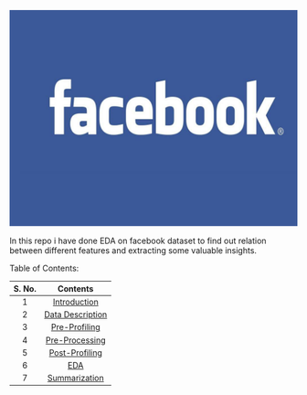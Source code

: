 [![](https://raw.githubusercontent.com/Richa-git27/Facebook-data-Analysis/main/Images/fb%20complete.jpg)](https://raw.githubusercontent.com/Richa-git27/Facebook-data-Analysis/main/Images/fb%20complete.jpg)

In this repo i have done EDA on facebook dataset to find out relation between different features and extracting some valuable insights.

Table of Contents:

|  S. No. | Contents  |
| :------------: | :------------: |
| 1  | [Introduction](https://github.com/Richa-git27/Facebook-data-Analysis/blob/main/Intro/Introduction.md "Intro")  |
| 2 | [Data Description](http://https://github.com/Richa-git27/Facebook-data-Analysis/blob/main/Data_Description/Data_description.md "Data Description")  |
| 3  | [Pre-Profiling](http://https://github.com/Richa-git27/Facebook-data-Analysis/blob/main/Pre-Profiling/Pre-Profiling.md "Pre-Profiling")  |
| 4  | [Pre-Processing](http://https://github.com/Richa-git27/Facebook-data-Analysis/blob/main/Pre-Processing/Pre-processing.md "Pre-Processing")  |
| 5  | [Post-Profiling](http://https://github.com/Richa-git27/Facebook-data-Analysis/blob/main/Post-Profiling/Post-Profiling.md "Post-Profiling")  |
| 6  | [EDA](http://https://github.com/Richa-git27/Facebook-data-Analysis/blob/main/EDA/EDA.md "EDA")  |
| 7  | [Summarization](http://https://github.com/Richa-git27/Facebook-data-Analysis/blob/main/Summarization/Summarization.md "Summarization")  |
